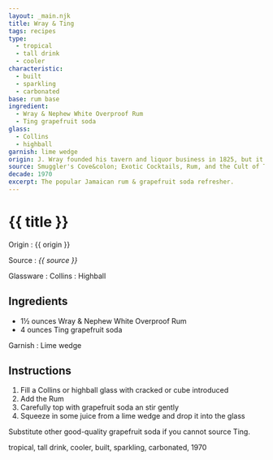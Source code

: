 ```yaml
---
layout: _main.njk
title: Wray & Ting
tags: recipes
type:
  - tropical
  - tall drink
  - cooler
characteristic:
  - built
  - sparkling
  - carbonated
base: rum base
ingredient:
  - Wray & Nephew White Overproof Rum
  - Ting grapefruit soda
glass:
  - Collins
  - highball
garnish: lime wedge
origin: J. Wray founded his tavern and liquor business in 1825, but it was not until 1976 that Ting grapefruit soda became available, making possible a marriage of liquids that would become a beloved Jamaican staple.
source: Smuggler's Cove&colon; Exotic Cocktails, Rum, and the Cult of Tiki
decade: 1970
excerpt: The popular Jamaican rum & grapefruit soda refresher.
---
```

<!-- markdownlint-disable MD025 -->
# {{ title }}
<!-- markdownlint-enable MD025 -->

Origin
  : {{ origin }}

Source
  : <cite><span data-pagefind-filter="Source">{{ source }}</span></cite>

Glassware
  : <span data-pagefind-filter="Glassware">Collins</span>
  : <span data-pagefind-filter="Glassware">Highball</span>

## Ingredients

* 1&frac12; ounces Wray & Nephew White Overproof Rum
* 4 ounces Ting grapefruit soda

Garnish
  : <span data-pagefind-filter="Garnish">Lime wedge</span>

## Instructions

1. Fill a Collins or highball glass with cracked or cube introduced
2. Add the Rum
3. Carefully top with grapefruit soda an stir gently
4. Squeeze in some juice from a lime wedge and drop it into the glass

<tiki-callout type="note">

  Substitute other good-quality grapefruit soda if you cannot source Ting.

</tiki-callout>

<div
  class="sr-only"
  data-cat[0]="Drink"
  data-type[0]="Tropical"
  data-type[1]="Tall drink"
  data-type[2]="Cooler"
  data-char[0]="Built"
  data-char[1]="Sparkling"
  data-char[2]="Carbonated"
  data-base[0]="Rum/Cane spirits"
  data-ingredient[0]="Wray & Nephew White Overproof Rum"
  data-ingredient[1]="Pot still unaged rum"
  data-ingredient[2]="Pot still unaged rum (overproof)"
  data-ingredient[3]="Grapefruit soda"
  data-ingredient[4]="Ting grapefruit soda"
  data-origin[0]="Jamaica"
  data-origin[1]="Traditional"
  data-decade[0]="1970"
  data-pagefind-filter="
    Category[data-cat[0]],
    Type[data-type[0]],
    Type[data-type[1]],
    Type[data-type[2]],
    Characteristic[data-char[0]],
    Characteristic[data-char[1]],
    Characteristic[data-char[2]],
    Base[data-base[0]],
    Ingredient[data-ingredient[0]],
    Ingredient[data-ingredient[1]],
    Ingredient[data-ingredient[2]],
    Ingredient[data-ingredient[3]],
    Ingredient[data-ingredient[4]],
    Origin[data-origin[0]],
    Origin[data-origin[1]],
    Decade[data-decade[0]]
  "
>
</div>

<div class="keywords" aria-hidden>tropical, tall drink, cooler, built, sparkling, carbonated, 1970</div>
